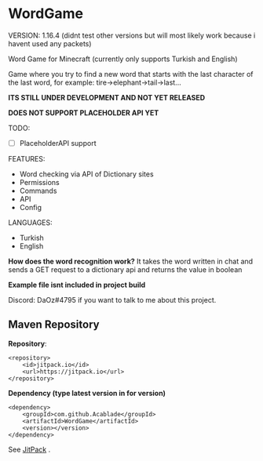 # WordGame

VERSION: 1.16.4
(didnt test other versions but will most likely work because i havent used any packets)


Word Game for Minecraft (currently only supports Turkish and English)

Game where you try to find a new word that starts with the last character of the last word, for example: tire->elephant->tail->last...


**ITS STILL UNDER DEVELOPMENT AND NOT YET RELEASED**


**DOES NOT SUPPORT PLACEHOLDER API YET**

TODO:
- [ ] PlaceholderAPI support

FEATURES:

- Word checking via API of Dictionary sites
- Permissions
- Commands
- API
- Config

LANGUAGES:
- Turkish
- English

**How does the word recognition work?**
It takes the word written in chat and sends a GET request to a dictionary api and returns the value in boolean

**Example file isnt included in project build**

Discord: DaOz#4795 if you want to talk to me about this project.

## Maven Repository

**Repository**:
```
<repository>
    <id>jitpack.io</id>
    <url>https://jitpack.io</url>
</repository>
```

**Dependency (type latest version in for version)**
```
<dependency>
    <groupId>com.github.Acablade</groupId>
    <artifactId>WordGame</artifactId>
    <version></version>
</dependency>
```

See [JitPack](https://jitpack.io/#Acablade/WordGame) . 